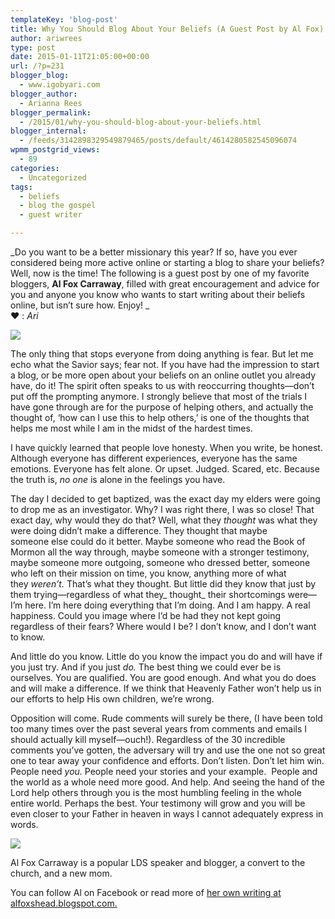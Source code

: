 ```yaml
---
templateKey: 'blog-post'
title: Why You Should Blog About Your Beliefs (A Guest Post by Al Fox)
author: ariwrees
type: post
date: 2015-01-11T21:05:00+00:00
url: /?p=231
blogger_blog:
  - www.igobyari.com
blogger_author:
  - Arianna Rees
blogger_permalink:
  - /2015/01/why-you-should-blog-about-your-beliefs.html
blogger_internal:
  - /feeds/3142898329549879465/posts/default/4614280582545096074
wpmm_postgrid_views:
  - 89
categories:
  - Uncategorized
tags:
  - beliefs
  - blog the gospel
  - guest writer

---
```

_Do you want to be a better missionary this year? If so, have you ever considered being more active online or starting a blog to share your beliefs? Well, now is the time! The following is a guest post by one of my favorite bloggers, **Al Fox Carraway**, filled with great encouragement and advice for you and anyone you know who wants to start writing about their beliefs online, but isn’t sure how. Enjoy! _  
❤ : _Ari_  

[![](http://www.igobyari.com/wp-content/uploads/2015/01/belief2Bpost.jpg)](http://www.igobyari.com/wp-content/uploads/2015/01/belief2Bpost.jpg)

  
The only thing that stops everyone from doing anything is fear. But let me echo what the Savior says; fear not. If you have had the impression to start a blog, or be more open about your beliefs on an online outlet you already have, do it! The spirit often speaks to us with reoccurring thoughts—don’t put off the prompting anymore. I strongly believe that most of the trials I have gone through are for the purpose of helping others, and actually the thought of, ‘how can I use this to help others,’ is one of the thoughts that helps me most while I am in the midst of the hardest times.  
  

I have quickly learned that people love honesty. When you write, be honest. Although everyone has different experiences, everyone has the same emotions. Everyone has felt alone. Or upset. Judged. Scared, etc. Because the truth is, _no one_ is alone in the feelings you have.  
  

The day I decided to get baptized, was the exact day my elders were going to drop me as an investigator. Why? I was right there, I was so close! That exact day, why would they do that? Well, what they _thought_ was what they were doing didn’t make a difference. They thought that maybe someone else could do it better. Maybe someone who read the Book of Mormon all the way through, maybe someone with a stronger testimony, maybe someone more outgoing, someone who dressed better, someone who left on their mission on time, you know, anything more of what they _weren’t._ That’s what they thought. But little did they know that just by them trying—regardless of what they_ thought_ their shortcomings were—I’m here. I’m here doing everything that I’m doing. And I am happy. A real happiness. Could you image where I’d be had they not kept going regardless of their fears? Where would I be? I don’t know, and I don’t want to know.  
  

And little do you know. Little do you know the impact you do and will have if you just try. And if you just _do._ The best thing we could ever be is ourselves. You are qualified. You are good enough. And what you do does and will make a difference. If we think that Heavenly Father won’t help us in our efforts to help His own children, we’re wrong.  
  

Opposition will come. Rude comments will surely be there, (I have been told too many times over the past several years from comments and emails I should actually kill myself—ouch!). Regardless of the 30 incredible comments you’ve gotten, the adversary will try and use the one not so great one to tear away your confidence and efforts. Don’t listen. Don’t let him win. People need _you._ People need your stories and your example.  People and the world as a whole need more good. And help. And seeing the hand of the Lord help others through you is the most humbling feeling in the whole entire world. Perhaps the best. Your testimony will grow and you will be even closer to your Father in heaven in ways I cannot adequately express in words.  
  

[![](http://www.igobyari.com/wp-content/uploads/2015/01/about2Bal.png)](http://www.igobyari.com/wp-content/uploads/2015/01/about2Bal.png)

Al Fox Carraway is a popular LDS speaker and blogger, a convert to the church, and a new mom.  

You can follow Al on Facebook or read more of [her own writing at alfoxshead.blogspot.com.](http://alfoxshead.blogspot.com/)
